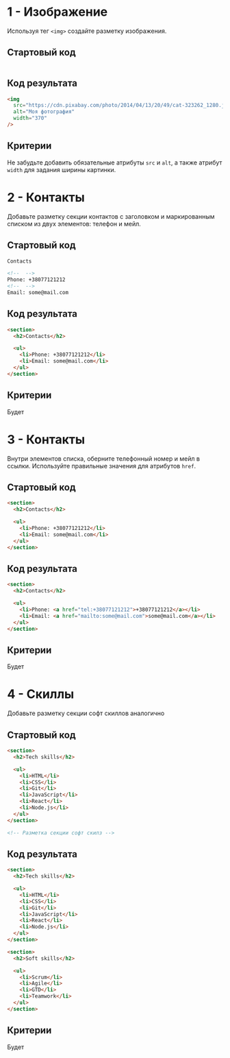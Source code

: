 # 1 - Изображение

Используя тег `<img>` создайте разметку изображения.

## Стартовый код

```html

```

## Код результата

```html
<img
  src="https://cdn.pixabay.com/photo/2014/04/13/20/49/cat-323262_1280.jpg"
  alt="Моя фотография"
  width="370"
/>
```

## Критерии

<!-- TODO: дадим абсолютную ссылку -->

Не забудьте добавить обязательные атрибуты `src` и `alt`, а также атрибут `width`
для задания ширины картинки.

# 2 - Контакты

<!-- TODO: Теория - там список без маркеров, объяснить что это CSS -->

Добавьте разметку секции контактов с заголовком и маркированным списком из двух
элементов: телефон и мейл.

## Стартовый код

```html
Contacts

<!--  -->
Phone: +38077121212
<!--  -->
Email: some@mail.com
```

## Код результата

```html
<section>
  <h2>Contacts</h2>

  <ul>
    <li>Phone: +38077121212</li>
    <li>Email: some@mail.com</li>
  </ul>
</section>
```

## Критерии

Будет

# 3 - Контакты

Внутри элементов списка, оберните телефонный номер и мейл в ссылки.
Используйте правильные значения для атрибутов `href`.

## Стартовый код

```html
<section>
  <h2>Contacts</h2>

  <ul>
    <li>Phone: +38077121212</li>
    <li>Email: some@mail.com</li>
  </ul>
</section>
```

## Код результата

```html
<section>
  <h2>Contacts</h2>

  <ul>
    <li>Phone: <a href="tel:+38077121212">+38077121212</a></li>
    <li>Email: <a href="mailto:some@mail.com">some@mail.com</a></li>
  </ul>
</section>
```

## Критерии

Будет

# 4 - Скиллы

Добавьте разметку секции софт скиллов аналогично

## Стартовый код

```html
<section>
  <h2>Tech skills</h2>

  <ul>
    <li>HTML</li>
    <li>CSS</li>
    <li>Git</li>
    <li>JavaScript</li>
    <li>React</li>
    <li>Node.js</li>
  </ul>
</section>

<!-- Разметка секции софт скилз -->
```

## Код результата

```html
<section>
  <h2>Tech skills</h2>

  <ul>
    <li>HTML</li>
    <li>CSS</li>
    <li>Git</li>
    <li>JavaScript</li>
    <li>React</li>
    <li>Node.js</li>
  </ul>
</section>

<section>
  <h2>Soft skills</h2>

  <ul>
    <li>Scrum</li>
    <li>Agile</li>
    <li>GTD</li>
    <li>Teamwork</li>
  </ul>
</section>
```

## Критерии

Будет

